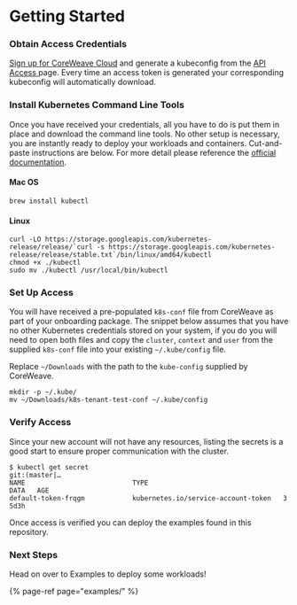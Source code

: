 # Getting Started

### Obtain Access Credentials

[Sign up for CoreWeave Cloud](https://cloud.coreweave.com/request-account) and generate a kubeconfig from the [API Access ](https://cloud.coreweave.com/api-access)page. Every time an access token is generated your corresponding kubeconfig will automatically download.

### Install Kubernetes Command Line Tools

Once you have received your credentials, all you have to do is put them in place and download the command line tools. No other setup is necessary, you are instantly ready to deploy your workloads and containers. Cut-and-paste instructions are below. For more detail please reference the [official documentation](https://kubernetes.io/docs/tasks/tools/install-kubectl/).

#### Mac OS

```text
brew install kubectl
```

#### Linux

```text
curl -LO https://storage.googleapis.com/kubernetes-release/release/`curl -s https://storage.googleapis.com/kubernetes-release/release/stable.txt`/bin/linux/amd64/kubectl
chmod +x ./kubectl
sudo mv ./kubectl /usr/local/bin/kubectl
```

### Set Up Access

You will have received a pre-populated `k8s-conf` file from CoreWeave as part of your onboarding package. The snippet below assumes that you have no other Kubernetes credentials stored on your system, if you do you will need to open both files and copy the `cluster`, `context` and `user` from the supplied `k8s-conf` file into your existing `~/.kube/config` file.

Replace `~/Downloads` with the path to the `kube-config` supplied by CoreWeave.

```text
mkdir -p ~/.kube/
mv ~/Downloads/k8s-tenant-test-conf ~/.kube/config
```

### Verify Access

Since your new account will not have any resources, listing the secrets is a good start to ensure proper communication with the cluster.

```text
$ kubectl get secret                                                                                                                                                                                                                            git:(master|…
NAME                           TYPE                                  DATA   AGE
default-token-frqgm            kubernetes.io/service-account-token   3      5d3h
```

Once access is verified you can deploy the examples found in this repository.

### Next Steps

Head on over to Examples to deploy some workloads!

{% page-ref page="examples/" %}

